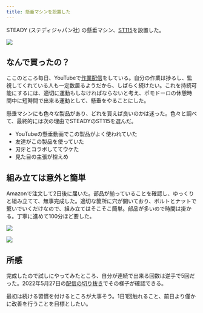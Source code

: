 ```yaml
---
title: 懸垂マシンを設置した
---
```

STEADY (ステディジャパン社) の懸垂マシン、[ST115](https://www.amazon.co.jp/dp/B09K3QQBKH)を設置した。

![](https://lh5.googleusercontent.com/GQl-hFEIscRG1GMBN0oCywsFuN4i9xm_YQ2URuJ8KO5AnQeYI1axDHrzpBQ_00ixZR_rzce-DqSyC3SfAhRjV0OOx9za2fVkUFXlwjLmefN4qU1rkIxV3CIg3vG6Lr7BodJpoAMwjyDDGCMpSJ7g5RscvjMSvwQ8yEXY-T0M-4_fXh3w7EiMG8eWqUik)

なんで買ったの？
--------

ここのところ毎日、YouTubeで[作業配信](https://www.youtube.com/c/r7kamura)をしている。自分の作業は捗るし、監視してくれている人も一定数居るようだから、しばらく続けたい。これを持続可能にするには、適切に運動もしなければならないと考え、ポモドーロの休憩時間中に短時間で出来る運動として、懸垂をやることにした。

懸垂マシンにも色々な製品があり、どれを買えば良いのかは迷った。色々と調べて、最終的には次の理由でSTEADYのST115を選んだ。

*   YouTubeの懸垂動画でこの製品がよく使われていた
*   友達がこの製品を使っていた
*   刃牙とコラボしててウケた
*   見た目の主張が控えめ

組み立ては意外と簡単
----------

Amazonで注文して2日後に届いた。部品が揃っていることを確認し、ゆっくりと組み立てて、無事完成した。適切な箇所に穴が開いており、ボルトとナットで繋いでいくだけなので、組み立てはそこそこ簡単。部品が多いので時間は掛かる。丁寧に進めて100分ほど要した。

![](https://lh4.googleusercontent.com/MokynLQ7uNq3tuGIH51x3miytmRTPc4OchKUU0Ut5np1P6KL2GODanRRaZdoDen_303ZdEcxSUXv4QaMFNo2pUYTaV8WnKDUOn-o2HOixKeyqqlIIlkmE0MSVnVlcalf8m2EydbFGHnAaPI7NStOfD3hq2XiK1XSy6mZzjlXDjwLxOzZPy68N7im1TD-)

![](https://lh6.googleusercontent.com/YZIa5y_ZtkZdQb3HfjsHIoEgP2dvtZt7zIivHvKIp22TGv5bgBRZLASl6viTlqYi7w_onfs95eLu_3G3E3X-FjQLmZEGdkzwhpJ0PdWwhgZOGRe0FjuyxPcosFWYeFp5N4jV1ndEOeBkhwwqFz-B-vAVGHD9liZ3iDzc8xplR7RBqfiOBdXvzFKDeNn0)

所感
--

完成したので試しにやってみたところ、自分が連続で出来る回数は逆手で5回だった。2022年5月27日の[配信の切り抜き](https://www.youtube.com/clip/Ugkxy2NXpdlfZF0kT9s-MoCOrbB1wpWEryK9)でその様子が確認できる。

最初は続ける習慣を付けるところが大事そう。1日1回触れること、前日より僅かに改善を行うことを目標としたい。
